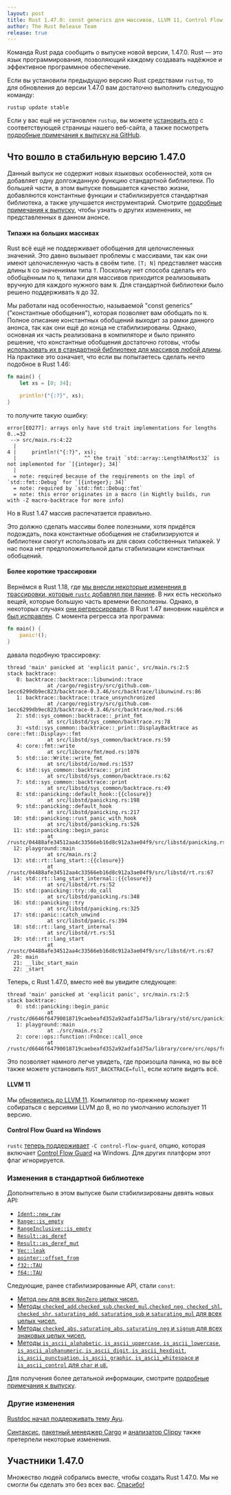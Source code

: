 ```yaml
---
layout: post
title: Rust 1.47.0: const generics для массивов, LLVM 11, Control Flow Guard и сокращение трассировок
author: The Rust Release Team
release: true
---
```


Команда Rust рада сообщить о выпуске новой версии, 1.47.0. Rust — это язык программирования, позволяющий каждому создавать надёжное и эффективное программное обеспечение.

Если вы установили предыдущую версию Rust средствами `rustup`, то для обновления до версии 1.47.0 вам достаточно выполнить следующую команду:

```console
rustup update stable
```

Если у вас ещё не установлен `rustup`, вы можете [установить его] с соответствующей страницы нашего веб-сайта, а также посмотреть [подробные примечания к выпуску на GitHub].

## Что вошло в стабильную версию 1.47.0

Данный выпуск не содержит новых языковых особенностей, хотя он добавляет одну долгожданную функцию стандартной библиотеки. По большей части, в этом выпуске повышается качество жизни, добавляются константные функции и стабилизируется стандартная библиотека, а также улучшается инструментарий. Смотрите [подробные примечания к выпуску](https://github.com/rust-lang/rust/blob/master/RELEASES.md#version-1470-2020-10-08), чтобы узнать о других изменениях, не представленных в данном анонсе.

<cut/>

#### Типажи на больших массивах

Rust всё ещё не поддерживает обобщения для целочисленных значений. Это давно вызывает проблемы с массивами, так как они имеют целочисленную часть в своём типе. `[T; N]` представляет массив длины `N` со значениями типа `T`. Поскольку нет способа сделать его обобщённым по `N`, типажи для массивов приходится реализовывать вручную для каждого нужного вам `N`. Для стандартной библиотеки было решено поддерживать `N` до 32.

Мы работали над особенностью, называемой "const generics" ("константные обобщения"), которая позволяет вам обобщать по `N`. Полное описание константных обобщений выходит за рамки данного анонса, так как они ещё до конца не стабилизированы. Однако, основная их часть реализована в компиляторе и было принято решение, что константные обобщения достаточно готовы, чтобы [использовать их в стандартной библиотеке для массивов любой длины](https://github.com/rust-lang/rust/pull/74060/). На практике это означает, что если вы попытаетесь сделать нечто подобное в Rust 1.46:

```rust
fn main() {
    let xs = [0; 34];

    println!("{:?}", xs);
}
```

то получите такую ошибку:

```text
error[E0277]: arrays only have std trait implementations for lengths 0..=32
 --> src/main.rs:4:22
  |
4 |     println!("{:?}", xs);
  |                      ^^ the trait `std::array::LengthAtMost32` is not implemented for `[{integer}; 34]`
  |
  = note: required because of the requirements on the impl of `std::fmt::Debug` for `[{integer}; 34]`
  = note: required by `std::fmt::Debug::fmt`
  = note: this error originates in a macro (in Nightly builds, run with -Z macro-backtrace for more info)
```

Но в Rust 1.47 массив распечатается правильно.

Это должно сделать массивы более полезными, хотя придётся подождать, пока константные обобщения не стабилизируются и библиотеки смогут использовать их для своих собственных типажей. У нас пока нет предположительной даты стабилизации константных обобщений.

#### Более короткие трассировки

Вернёмся в Rust 1.18, где [мы внесли некоторые изменения в трассировки, которые `rustc` добавлял при панике](https://github.com/rust-lang/rust/pull/38165). В них есть несколько вещей, которые большую часть времени бесполезны. Однако, в некоторых случаях [они регрессировали](https://github.com/rust-lang/rust/issues/47429). В Rust 1.47 виновник нашёлся и [был исправлен](https://github.com/rust-lang/rust/pull/75048). С момента регресса эта программа:

```rust
fn main() {
    panic!();
}
```

давала подобную трассировку:

```text
thread 'main' panicked at 'explicit panic', src/main.rs:2:5
stack backtrace:
   0: backtrace::backtrace::libunwind::trace
             at /cargo/registry/src/github.com-1ecc6299db9ec823/backtrace-0.3.46/src/backtrace/libunwind.rs:86
   1: backtrace::backtrace::trace_unsynchronized
             at /cargo/registry/src/github.com-1ecc6299db9ec823/backtrace-0.3.46/src/backtrace/mod.rs:66
   2: std::sys_common::backtrace::_print_fmt
             at src/libstd/sys_common/backtrace.rs:78
   3: <std::sys_common::backtrace::_print::DisplayBacktrace as core::fmt::Display>::fmt
             at src/libstd/sys_common/backtrace.rs:59
   4: core::fmt::write
             at src/libcore/fmt/mod.rs:1076
   5: std::io::Write::write_fmt
             at src/libstd/io/mod.rs:1537
   6: std::sys_common::backtrace::_print
             at src/libstd/sys_common/backtrace.rs:62
   7: std::sys_common::backtrace::print
             at src/libstd/sys_common/backtrace.rs:49
   8: std::panicking::default_hook::{{closure}}
             at src/libstd/panicking.rs:198
   9: std::panicking::default_hook
             at src/libstd/panicking.rs:217
  10: std::panicking::rust_panic_with_hook
             at src/libstd/panicking.rs:526
  11: std::panicking::begin_panic
             at /rustc/04488afe34512aa4c33566eb16d8c912a3ae04f9/src/libstd/panicking.rs:456
  12: playground::main
             at src/main.rs:2
  13: std::rt::lang_start::{{closure}}
             at /rustc/04488afe34512aa4c33566eb16d8c912a3ae04f9/src/libstd/rt.rs:67
  14: std::rt::lang_start_internal::{{closure}}
             at src/libstd/rt.rs:52
  15: std::panicking::try::do_call
             at src/libstd/panicking.rs:348
  16: std::panicking::try
             at src/libstd/panicking.rs:325
  17: std::panic::catch_unwind
             at src/libstd/panic.rs:394
  18: std::rt::lang_start_internal
             at src/libstd/rt.rs:51
  19: std::rt::lang_start
             at /rustc/04488afe34512aa4c33566eb16d8c912a3ae04f9/src/libstd/rt.rs:67
  20: main
  21: __libc_start_main
  22: _start
```

Теперь, с Rust 1.47.0, вместо неё вы увидите следующее:

```text
thread 'main' panicked at 'explicit panic', src/main.rs:2:5
stack backtrace:
   0: std::panicking::begin_panic
             at /rustc/d6646f64790018719caebeafd352a92adfa1d75a/library/std/src/panicking.rs:497
   1: playground::main
             at ./src/main.rs:2
   2: core::ops::function::FnOnce::call_once
             at /rustc/d6646f64790018719caebeafd352a92adfa1d75a/library/core/src/ops/function.rs:227
```

Это позволяет намного легче увидеть, где произошла паника, но вы всё также можете установить `RUST_BACKTRACE=full`, если хотите видеть всё.

#### LLVM 11

Мы [обновились до LLVM 11](https://github.com/rust-lang/rust/pull/73526/). Компилятор по-прежнему может собираться с версиями LLVM до 8, но по умолчанию использует 11 версию.

#### Control Flow Guard на Windows

`rustc` [теперь поддерживает](https://github.com/rust-lang/rust/pull/73893/) `-C control-flow-guard`, опцию, которая включает [Control Flow Guard](https://docs.microsoft.com/en-us/windows/win32/secbp/control-flow-guard) на Windows. Для других платформ этот флаг игнорируется.

### Изменения в стандартной библиотеке

Дополнительно в этом выпуске были стабилизированы девять новых API:

- [`Ident::new_raw`](https://doc.rust-lang.org/nightly/proc_macro/struct.Ident.html#method.new_raw)
- [`Range::is_empty`](https://doc.rust-lang.org/nightly/std/ops/struct.Range.html#method.is_empty)
- [`RangeInclusive::is_empty`](https://doc.rust-lang.org/nightly/std/ops/struct.RangeInclusive.html#method.is_empty)
- [`Result::as_deref`](https://doc.rust-lang.org/stable/std/result/enum.Result.html#method.as_deref)
- [`Result::as_deref_mut`](https://doc.rust-lang.org/stable/std/result/enum.Result.html#method.as_deref_mut)
- [`Vec::leak`](https://doc.rust-lang.org/stable/std/vec/struct.Vec.html#method.leak)
- [`pointer::offset_from`](https://doc.rust-lang.org/stable/std/primitive.pointer.html#method.offset_from)
- [`f32::TAU`](https://doc.rust-lang.org/stable/std/f32/consts/constant.TAU.html)
- [`f64::TAU`](https://doc.rust-lang.org/stable/std/f64/consts/constant.TAU.html)

Следующие, ранее стабилизированные API, стали `const`:

- [Метод `new` для всех `NonZero` целых чисел.](https://github.com/rust-lang/rust/pull/73858/)
- [Методы `checked_add`,`checked_sub`,`checked_mul`,`checked_neg`, `checked_shl`, `checked_shr`, `saturating_add`, `saturating_sub` и `saturating_mul` для всех целых чисел.](https://github.com/rust-lang/rust/pull/73858/)
- [Методы `checked_abs`, `saturating_abs`, `saturating_neg` и `signum`  для всех знаковых целых чисел.](https://github.com/rust-lang/rust/pull/73858/)
- [Методы `is_ascii_alphabetic`, `is_ascii_uppercase`, `is_ascii_lowercase`, `is_ascii_alphanumeric`, `is_ascii_digit`, `is_ascii_hexdigit`, `is_ascii_punctuation`, `is_ascii_graphic`, `is_ascii_whitespace` и `is_ascii_control` для `char` и `u8`.](https://github.com/rust-lang/rust/pull/73858/)

Для получения более детальной информации, смотрите [подробные примечания к выпуску](https://github.com/rust-lang/rust/blob/master/RELEASES.md#version-1470-2020-10-08).

### Другие изменения

[Rustdoc начал поддерживать тему Ayu](https://github.com/rust-lang/rust/pull/71237/).

[Синтаксис](https://github.com/rust-lang/rust/blob/master/RELEASES.md#version-1470-2020-10-08), [пакетный менеджер Cargo] и [анализатор Clippy] также претерпели некоторые изменения.

## Участники 1.47.0

Множество людей собрались вместе, чтобы создать Rust 1.47.0. Мы не смогли бы сделать это без всех вас. [Спасибо!](https://thanks.rust-lang.org/rust/1.47.0/)

[установить его]: https://www.rust-lang.org/tools/install
[подробные примечания к выпуску на GitHub]: https://github.com/rust-lang/rust/blob/master/RELEASES.md#version-1470-2020-10-08
[пакетный менеджер Cargo]: https://github.com/rust-lang/cargo/blob/master/CHANGELOG.md#cargo-147-2020-10-08
[анализатор Clippy]: https://github.com/rust-lang/rust-clippy/blob/master/CHANGELOG.md#rust-147

